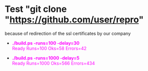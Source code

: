 # Test "git clone "https://github.com/user/repro"
because of redirection of the ssl certificates by our company

* <span style="color:#ff00ff">**./build.ps -runs=100 -delay=30**<br>
Ready Runs=100 Oks=58 Errors=42</span>

* <span style="color:#ff00ff">**./build.ps -runs=1000 -delay=5**<br>
Ready Runs=1000 Oks=566 Errors=434</span>


